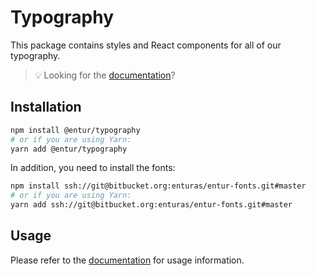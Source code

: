 # Typography

This package contains styles and React components for all of our typography.

> 💡 Looking for the [documentation](https://design.entur.org/komponenter/resources/typography)?

## Installation

```sh
npm install @entur/typography
# or if you are using Yarn:
yarn add @entur/typography
```

In addition, you need to install the fonts:

```sh
npm install ssh://git@bitbucket.org:enturas/entur-fonts.git#master
# or if you are using Yarn:
yarn add ssh://git@bitbucket.org:enturas/entur-fonts.git#master
```

## Usage

Please refer to the [documentation](https://design.entur.org/komponenter/resources/typography) for usage information.
